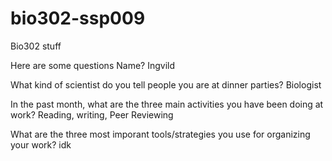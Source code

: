 # bio302-ssp009
Bio302 stuff 

Here are some questions 
Name? Ingvild

What kind of scientist do you tell people you are at dinner parties? Biologist

In the past month, what are the three main activities you have been doing at work? Reading, writing, Peer Reviewing

What are the three most imporant tools/strategies you use for organizing your work? idk
